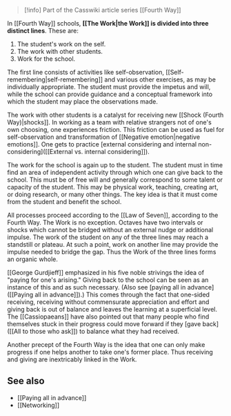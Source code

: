 
> [!info] Part of the Casswiki article series [[Fourth Way]]

In [[Fourth Way]] schools, **[[The Work|the Work]] is divided into three distinct lines**. These are:

1.  The student's work on the self.
2.  The work with other students.
3.  Work for the school.

The first line consists of activities like self-observation, [[Self-remembering|self-remembering]] and various other exercises, as may be individually appropriate. The student must provide the impetus and will, while the school can provide guidance and a conceptual framework into which the student may place the observations made.

The work with other students is a catalyst for receiving new [[Shock (Fourth Way)|shocks]]. In working as a team with relative strangers not of one's own choosing, one experiences friction. This friction can be used as fuel for self-observation and transformation of [[Negative emotion|negative emotions]]. One gets to practice [external considering and internal non-considering]([[External vs. internal considering]]).

The work for the school is again up to the student. The student must in time find an area of independent activity through which one can give back to the school. This must be of free will and generally correspond to some talent or capacity of the student. This may be physical work, teaching, creating art, or doing research, or many other things. The key idea is that it must come from the student and benefit the school.

All processes proceed according to the [[Law of Seven]], according to the Fourth Way. The Work is no exception. Octaves have two intervals or shocks which cannot be bridged without an external nudge or additional impulse. The work of the student on any of the three lines may reach a standstill or plateau. At such a point, work on another line may provide the impulse needed to bridge the gap. Thus the Work of the three lines forms an organic whole.

[[George Gurdjieff]] emphasized in his five noble strivings the idea of "paying for one's arising." Giving back to the school can be seen as an instance of this and as such necessary. (Also see [paying all in advance]([[Paying all in advance]]).) This comes through the fact that one-sided receiving, receiving without commensurate appreciation and effort and giving back is out of balance and leaves the learning at a superficial level. The [[Cassiopaeans]] have also pointed out that many people who find themselves stuck in their progress could move forward if they [gave back]([[All to those who ask]]) to balance what they had received.

Another precept of the Fourth Way is the idea that one can only make progress if one helps another to take one's former place. Thus receiving and giving are inextricably linked in the Work.

See also
--------

*   [[Paying all in advance]]
*   [[Networking]]